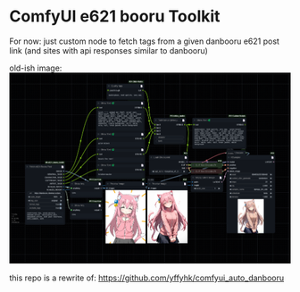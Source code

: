 # ComfyUI e621 booru Toolkit

For now: just custom node to fetch tags from a given danbooru e621 post link (and sites with api responses similar to danbooru)


old-ish image:
![workflow image](./workflow.png)


this repo is a rewrite of: https://github.com/yffyhk/comfyui_auto_danbooru